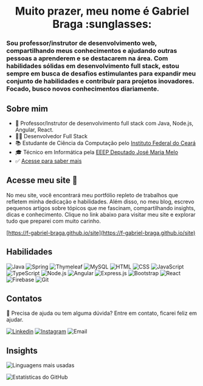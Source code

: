 <h1 align=center>Muito prazer, meu nome é Gabriel Braga :sunglasses:</h1>

### Sou professor/instrutor de desenvolvimento web, compartilhando meus conhecimentos e ajudando outras pessoas a aprenderem e se destacarem na área. Com habilidades sólidas em desenvolvimento full stack, estou sempre em busca de desafios estimulantes para expandir meu conjunto de habilidades e contribuir para projetos inovadores. Focado, busco novos conhecimentos diariamente.

## Sobre mim
* :bowling: Professor/Instrutor de desenvolvimento full stack com Java, Node.js, Angular, React.
* :man_technologist: Desenvolvedor Full Stack
* :books: Estudante de Ciência da Computação pelo [Instituto Federal do Ceará](https://ifce.edu.br)
* :mortar_board: Técnico em Informática pela [EEEP Deputado José Maria Melo](http://eeepdepjosemariamelo.blogspot.com/)
* :white_check_mark: [Acesse para saber mais](https://f-gabriel-braga.github.io/site/#/blog/article/e667e4f3-aabf-41fd-adaf-0d7a3210f7ae)

## Acesse meu site :mag_right:
No meu site, você encontrará meu portfólio repleto de trabalhos que refletem minha dedicação e habilidades. Além disso, no meu blog, escrevo pequenos artigos sobre tópicos que me fascinam, compartilhando insights, dicas e conhecimento. Clique no link abaixo para visitar meu site e explorar tudo que preparei com muito carinho.

[https://f-gabriel-braga.github.io/site](https://f-gabriel-braga.github.io/site)

## Habilidades
![Java](https://img.shields.io/badge/Java-orange?style=for-the-badge&logo=java&logoColor=white)
![Spring](https://img.shields.io/badge/Spring-6DB33F?style=for-the-badge&logo=spring&logoColor=white)
![Thymeleaf](https://img.shields.io/badge/Thymeleaf-darkgreen?style=for-the-badge&logo=thymeleaf&logoColor=white)
![MySQL](https://img.shields.io/badge/MySQL-white?style=for-the-badge&logo=mysql&logoColor=blue)
![HTML](https://img.shields.io/badge/HTML%205-orange?style=for-the-badge&logo=html5&logoColor=white)
![CSS](https://img.shields.io/badge/CSS%203-blue?style=for-the-badge&logo=css3&logoColor=white)
![JavaScript](https://img.shields.io/badge/JavaScript-323330?style=for-the-badge&logo=javascript&logoColor=F7DF1E)
![TypeScript](https://img.shields.io/badge/TypeScript-007ACC?style=for-the-badge&logo=typescript&logoColor=white)
![Node.js](https://img.shields.io/badge/Node.js-43853D?style=for-the-badge&logo=node.js&logoColor=white)
![Angular](https://img.shields.io/badge/Angular-DD0031?style=for-the-badge&logo=angular&logoColor=white)
![Express.js](https://img.shields.io/badge/Express.js-404D59?style=for-the-badge)
![Bootstrap](https://img.shields.io/badge/Bootstrap-563D7C?style=for-the-badge&logo=bootstrap&logoColor=white)
![React](https://img.shields.io/badge/React-20232A?style=for-the-badge&logo=react&logoColor=61DAFB)
![Firebase](https://img.shields.io/badge/Firebase-F29D0C?style=for-the-badge&logo=firebase&logoColor=white)
![Git](https://img.shields.io/badge/Git-E34F26?style=for-the-badge&logo=git&logoColor=white)

## Contatos
:e-mail: Precisa de ajuda ou tem alguma dúvida? Entre em contato, ficarei feliz em ajudar.

[![Linkedin](https://img.shields.io/badge/-LinkedIn-blue?style=flat-square&logo=Linkedin&logoColor=white)](https://www.linkedin.com/in/f-gabriel-braga/)
[![Instagram](https://img.shields.io/badge/-Instagram-violet?style=flat-square&logo=Instagram&logoColor=white)](https://www.instagram.com/_Gabriel_Bra/)
![Email](https://img.shields.io/badge/-gabrielbraga0712@gmail.com-blue?style=flat-square&logo=microsoft-outlook&logoColor=white)

## Insights
![Linguagens mais usadas](https://github-readme-stats.vercel.app/api/top-langs/?username=f-gabriel-braga&layout=donut&custom_title=Linguagens%20mais%20usadas&theme=dark#gh-dark-mode-only)

![Estatísticas do GitHub](https://github-readme-stats.vercel.app/api?username=f-gabriel-braga&rank_icon=github&custom_title=Estatísticas%20do%20GitHub&theme=dark#gh-dark-mode-only)
